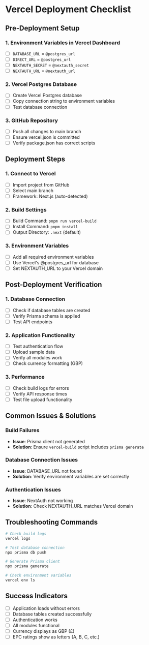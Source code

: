 # Vercel Deployment Checklist

## Pre-Deployment Setup

### 1. Environment Variables in Vercel Dashboard
- [ ] `DATABASE_URL` = `@postgres_url`
- [ ] `DIRECT_URL` = `@postgres_url`
- [ ] `NEXTAUTH_SECRET` = `@nextauth_secret`
- [ ] `NEXTAUTH_URL` = `@nextauth_url`

### 2. Vercel Postgres Database
- [ ] Create Vercel Postgres database
- [ ] Copy connection string to environment variables
- [ ] Test database connection

### 3. GitHub Repository
- [ ] Push all changes to main branch
- [ ] Ensure vercel.json is committed
- [ ] Verify package.json has correct scripts

## Deployment Steps

### 1. Connect to Vercel
- [ ] Import project from GitHub
- [ ] Select main branch
- [ ] Framework: Next.js (auto-detected)

### 2. Build Settings
- [ ] Build Command: `pnpm run vercel-build`
- [ ] Install Command: `pnpm install`
- [ ] Output Directory: `.next` (default)

### 3. Environment Variables
- [ ] Add all required environment variables
- [ ] Use Vercel's @postgres_url for database
- [ ] Set NEXTAUTH_URL to your Vercel domain

## Post-Deployment Verification

### 1. Database Connection
- [ ] Check if database tables are created
- [ ] Verify Prisma schema is applied
- [ ] Test API endpoints

### 2. Application Functionality
- [ ] Test authentication flow
- [ ] Upload sample data
- [ ] Verify all modules work
- [ ] Check currency formatting (GBP)

### 3. Performance
- [ ] Check build logs for errors
- [ ] Verify API response times
- [ ] Test file upload functionality

## Common Issues & Solutions

### Build Failures
- **Issue**: Prisma client not generated
- **Solution**: Ensure `vercel-build` script includes `prisma generate`

### Database Connection Issues
- **Issue**: DATABASE_URL not found
- **Solution**: Verify environment variables are set correctly

### Authentication Issues
- **Issue**: NextAuth not working
- **Solution**: Check NEXTAUTH_URL matches Vercel domain

## Troubleshooting Commands

```bash
# Check build logs
vercel logs

# Test database connection
npx prisma db push

# Generate Prisma client
npx prisma generate

# Check environment variables
vercel env ls
```

## Success Indicators
- [ ] Application loads without errors
- [ ] Database tables created successfully
- [ ] Authentication works
- [ ] All modules functional
- [ ] Currency displays as GBP (£)
- [ ] EPC ratings show as letters (A, B, C, etc.)
